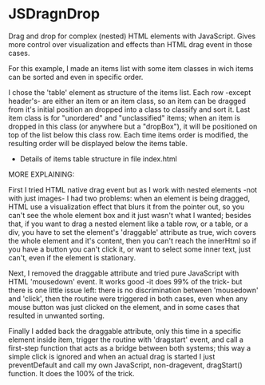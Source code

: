 # JSDragnDrop
Drag and drop for complex (nested) HTML elements with JavaScript. Gives more control over visualization and effects than HTML drag event in those cases.

For this example, I made an items list with some item classes in wich items can be sorted and even in specific order.

I chose the 'table' element as structure of the items list.
Each row -except header's- are either an item or an item class, so an item can be dragged from it's initial position an dropped into a class to classify and sort it.
Last item class is for "unordered" and "unclassified" items; when an item is dropped in this class (or anywhere but a "dropBox"), it will be positioned on top of the list below this class row.
Each time items order is modified, the resulting order will be displayed below the items table.

* Details of items table structure in file index.html

MORE EXPLAINING:

First I tried HTML native drag event but as I work with nested elements -not with just images- I had two problems: when an element is being dragged, HTML use a visualization effect that blurs it from the pointer out, so you can't see the whole element box and it just wasn't what I wanted; besides that, if you want to drag a nested element like a table row, or a table, or a div, you have to set the element's 'draggable' attribute as true, wich covers the whole element and it's content, then you can't reach the innerHtml so if you have a button you can't click it, or want to select some inner text, just can't, even if the element is stationary.

Next, I removed the draggable attribute and tried pure JavaScript with HTML 'mousedown' event. It works good -it does 99% of the trick- but there is one little issue left: there is no discrimination between 'mousedown' and 'click', then the routine were triggered in both cases, even when any mouse button was just clicked on the element, and in some cases that resulted in unwanted sorting.

Finally I added back the draggable attribute, only this time in a specific element inside item, trigger the routine with 'dragstart' event, and call a first-step function that acts as a bridge between both systems; this way a simple click is ignored and when an actual drag is started I just preventDefault and call my own JavaScript, non-dragevent, dragStart() function. It does the 100% of the trick.
